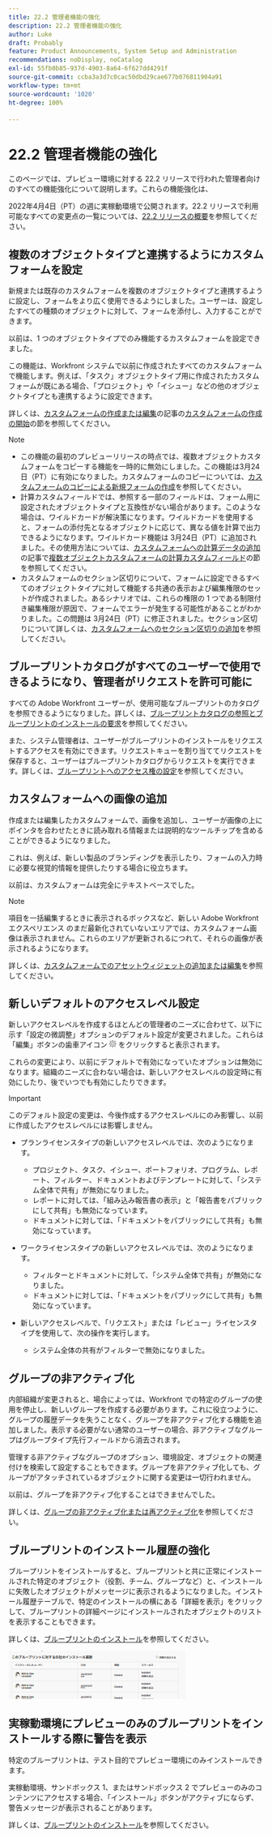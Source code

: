 ```yaml
---
title: 22.2 管理者機能の強化
description: 22.2 管理者機能の強化
author: Luke
draft: Probably
feature: Product Announcements, System Setup and Administration
recommendations: noDisplay, noCatalog
exl-id: 55fb0b85-937d-4903-8a64-6f627dd4291f
source-git-commit: ccba3a3d7c0cac50dbd29cae677b076811904a91
workflow-type: tm+mt
source-wordcount: '1020'
ht-degree: 100%

---
```


# 22.2 管理者機能の強化

このページでは、プレビュー環境に対する 22.2 リリースで行われた管理者向けのすべての機能強化について説明します。これらの機能強化は、

<!--
<MadCap:conditionalText data-mc-conditions="QuicksilverOrClassic.Draft mode">
in January 2022
</MadCap:conditionalText>
-->

2022年4月4日（PT）の週に実稼動環境で公開されます。22.2 リリースで利用可能なすべての変更点の一覧については、[22.2 リリースの概要](../../../product-announcements/product-releases/22.2-release-activity/22-2-release-overview.md)を参照してください。

## 複数のオブジェクトタイプと連携するようにカスタムフォームを設定

新規または既存のカスタムフォームを複数のオブジェクトタイプと連携するように設定し、フォームをより広く使用できるようにしました。ユーザーは、設定したすべての種類のオブジェクトに対して、フォームを添付し、入力することができます。

以前は、1 つのオブジェクトタイプでのみ機能するカスタムフォームを設定できました。

この機能は、Workfront システムで以前に作成されたすべてのカスタムフォームで機能します。例えば、「タスク」オブジェクトタイプ用に作成されたカスタムフォームが既にある場合、「プロジェクト」や「イシュー」などの他のオブジェクトタイプとも連携するように設定できます。

詳しくは、[カスタムフォームの作成または編集](../../../administration-and-setup/customize-workfront/create-manage-custom-forms/create-or-edit-a-custom-form.md)の記事の[カスタムフォームの作成の開始](../../../administration-and-setup/customize-workfront/create-manage-custom-forms/create-or-edit-a-custom-form.md#start)の節を参照してください。

>[!NOTE]
>
>* この機能の最初のプレビューリリースの時点では、複数オブジェクトカスタムフォームをコピーする機能を一時的に無効にしました。この機能は3月24日（PT）に有効になりました。カスタムフォームのコピーについては、[カスタムフォームのコピーによる新規フォームの作成](../../../administration-and-setup/customize-workfront/create-manage-custom-forms/copy-custom-form-to-create-a-new-one.md)を参照してください。
>* 計算カスタムフィールドでは、参照する一部のフィールドは、フォーム用に設定されたオブジェクトタイプと互換性がない場合があります。このような場合は、ワイルドカードが解決策になります。ワイルドカードを使用すると、フォームの添付先となるオブジェクトに応じて、異なる値を計算で出力できるようになります。ワイルドカード機能は 3月24日（PT）に追加されました。その使用方法については、[カスタムフォームへの計算データの追加](../../../administration-and-setup/customize-workfront/create-manage-custom-forms/add-calculated-data-to-custom-form.md)の記事で[複数オブジェクトカスタムフォームの計算カスタムフィールド](../../../administration-and-setup/customize-workfront/create-manage-custom-forms/add-calculated-data-to-custom-form.md#calculat)の節を参照してください。
>* カスタムフォームのセクション区切りについて、フォームに設定できるすべてのオブジェクトタイプに対して機能する共通の表示および編集権限のセットが作成されました。あるシナリオでは、これらの権限の 1 つである制限付き編集権限が原因で、フォームでエラーが発生する可能性があることがわかりました。この問題は 3月24日（PT）に修正されました。セクション区切りについて詳しくは、[カスタムフォームへのセクション区切りの追加](../../../administration-and-setup/customize-workfront/create-manage-custom-forms/add-a-section-break-to-a-custom-form.md)を参照してください。
>

## ブループリントカタログがすべてのユーザーで使用できるようになり、管理者がリクエストを許可可能に

すべての Adobe Workfront ユーザーが、使用可能なブループリントのカタログを参照できるようになりました。詳しくは、[ブループリントカタログの参照とブループリントのインストールの要求](../../../administration-and-setup/blueprints/browse-catalog.md)を参照してください。

また、システム管理者は、ユーザーがブループリントのインストールをリクエストするアクセスを有効にできます。リクエストキューを割り当ててリクエストを保存すると、ユーザーはブループリントカタログからリクエストを実行できます。詳しくは、[ブループリントへのアクセス権の設定](../../../administration-and-setup/blueprints/configure-access-to-blueprints.md)を参照してください。

## カスタムフォームへの画像の追加

作成または編集したカスタムフォームで、画像を追加し、ユーザーが画像の上にポインタを合わせたときに読み取れる情報または説明的なツールチップを含めることができるようになりました。

これは、例えば、新しい製品のブランディングを表示したり、フォームの入力時に必要な視覚的情報を提供したりする場合に役立ちます。

以前は、カスタムフォームは完全にテキストベースでした。

>[!NOTE]
>
>項目を一括編集するときに表示されるボックスなど、新しい Adobe Workfront エクスペリエンス のまだ最新化されていないエリアでは、カスタムフォーム画像は表示されません。これらのエリアが更新されるにつれて、それらの画像が表示されるようになります。

詳しくは、[カスタムフォームでのアセットウィジェットの追加または編集](../../../administration-and-setup/customize-workfront/create-manage-custom-forms/add-widget-or-edit-its-properties-in-a-custom-form.md)を参照してください。

## 新しいデフォルトのアクセスレベル設定

新しいアクセスレベルを作成するほとんどの管理者のニーズに合わせて、以下に示す「設定の微調整」オプションのデフォルト設定が変更されました。これらは「編集」ボタンの歯車アイコン ![](assets/gear-icon-in-access-levels.png) をクリックすると表示されます。

これらの変更により、以前にデフォルトで有効になっていたオプションは無効になります。組織のニーズに合わない場合は、新しいアクセスレベルの設定時に有効にしたり、後でいつでも有効にしたりできます。

>[!IMPORTANT]
>
>このデフォルト設定の変更は、今後作成するアクセスレベルにのみ影響し、以前に作成したアクセスレベルには影響しません。

* プランライセンスタイプの新しいアクセスレベルでは、次のようになります。

   * プロジェクト、タスク、イシュー、ポートフォリオ、プログラム、レポート、フィルター、ドキュメントおよびテンプレートに対して、「システム全体で共有」が無効になりました。
   * レポートに対しては、「組み込み報告書の表示」と「報告書をパブリックにして共有」も無効になっています。
   * ドキュメントに対しては、「ドキュメントをパブリックにして共有」も無効になっています。

* ワークライセンスタイプの新しいアクセスレベルでは、次のようになります。

   * フィルターとドキュメントに対して、「システム全体で共有」が無効になりました。
   * ドキュメントに対しては、「ドキュメントをパブリックにして共有」も無効になっています。

* 新しいアクセスレベルで、「リクエスト」または「レビュー」ライセンスタイプを使用して、次の操作を実行します。

   * システム全体の共有がフィルターで無効になりました。

## グループの非アクティブ化

内部組織が変更されると、場合によっては、Workfront での特定のグループの使用を停止し、新しいグループを作成する必要があります。これに役立つように、グループの履歴データを失うことなく、グループを非アクティブ化する機能を追加しました。表示する必要がない通常のユーザーの場合、非アクティブなグループはグループタイプ先行フィールドから消去されます。

管理する非アクティブなグループのオプション、環境設定、オブジェクトの関連付けを検索して設定することもできます。グループを非アクティブ化しても、グループがアタッチされているオブジェクトに関する変更は一切行われません。

以前は、グループを非アクティブ化することはできませんでした。

詳しくは、[グループの非アクティブ化または再アクティブ化](../../../administration-and-setup/manage-groups/create-and-manage-groups/deactivate-or-reactivate-a-group.md)を参照してください。

## ブループリントのインストール履歴の強化

ブループリントをインストールすると、ブループリントと共に正常にインストールされた特定のオブジェクト（役割、チーム、グループなど）と、インストールに失敗したオブジェクトがメッセージに表示されるようになりました。インストール履歴テーブルで、特定のインストールの横にある「詳細を表示」をクリックして、ブループリントの詳細ページにインストールされたオブジェクトのリストを表示することもできます。

詳しくは、[ブループリントのインストール](../../../administration-and-setup/blueprints/blueprints-install.md)を参照してください。

![](assets/blueprints-installation-history-350x95.png)

## 実稼動環境にプレビューのみのブループリントをインストールする際に警告を表示

特定のブループリントは、テスト目的でプレビュー環境にのみインストールできます。

実稼動環境、サンドボックス 1、またはサンドボックス 2 でプレビューのみのコンテンツにアクセスする場合、「インストール」ボタンがアクティブにならず、警告メッセージが表示されることがあります。

詳しくは、[ブループリントのインストール](../../../administration-and-setup/blueprints/blueprints-install.md)を参照してください。
